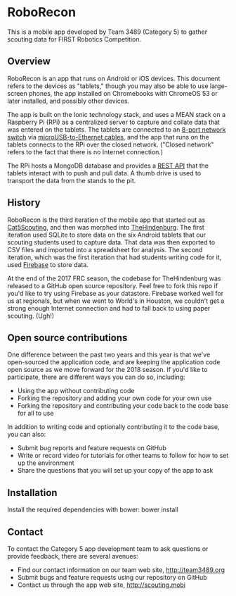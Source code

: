 # RoboRecon

This is a mobile app developed by Team 3489 (Category 5) to gather scouting data for FIRST Robotics Competition.

## Overview

RoboRecon is an app that runs on Android or iOS devices. This document refers to the devices as "tablets," though you may also be able to use large-screen phones, the app installed on Chromebooks with ChromeOS 53 or later installed, and possibly other devices. 

The app is built on the Ionic technology stack, and uses a MEAN stack on a Raspberry Pi (RPi) as a centralized server to capture and collate data that was entered on the tablets. The tablets are connected to an [8-port network switch](https://www.amazon.com/BLACK-LBS008A-USB-Powered-8-Port-Switch/dp/B0148J50EY) via [microUSB-to-Ethernet cables](https://www.amazon.com/UGREEN-Ethernet-Network-Nintendo-Micro-USB/dp/B00WM9LUN8/ref=sr_1_16), and the app that runs on the tablets connects to the RPi over the closed network. ("Closed network" refers to the fact that there is no Internet connection.)

The RPi hosts a MongoDB database and provides a [REST API](https://www.youtube.com/watch?v=7YcW25PHnAA) that the tablets interact with to push and pull data. A thumb drive is used to transport the data from the stands to the pit.

## History

RoboRecon is the third iteration of the mobile app that started out as [Cat5Scouting](http://cat5scouting.mobi), and then was morphed into [TheHindenburg](https://github.com/CarolinaKinetic/TheHindenburg). The first iteration used SQLite to store data on the six Android tablets that our scouting students used to capture data. That data was then exported to CSV files and imported into a spreadsheet for analysis. The second iteration, which was the first iteration that had students writing code for it, used [Firebase](https://firebase.google.com) to store data.

At the end of the 2017 FRC season, the codebase for TheHindenburg was released to a GitHub open source repository. Feel free to fork this repo if you'd like to try using Firebase as your datastore. Firebase worked well for us at regionals, but when we went to World's in Houston, we couldn't get a strong enough Internet connection and had to fall back to using paper scouting. (Ugh!)

## Open source contributions

One difference between the past two years and this year is that we've open-sourced the application code, and are keeping the application code open source as we move forward for the 2018 season. If you'd like to participate, there are different ways you can do so, including:

* Using the app without contributing code
* Forking the repository and adding your own code for your own use
* Forking the repository and contributing your code back to the code base for all to use

In addition to writing code and optionally contributing it to the code base, you can also:

* Submit bug reports and feature requests on GitHub
* Write or record video for tutorials for other teams to follow for how to set up the environment
* Share the questions that you will set up your copy of the app to ask

## Installation

Install the required dependencies with bower:
bower install

## Contact

To contact the Category 5 app development team to ask questions or provide feedback, there are several avenues:

* Find our contact information on our team web site, http://team3489.org
* Submit bugs and feature requests using our repository on GitHub
* Contact us through the app web site, http://scouting.mobi

